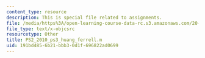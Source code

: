 ```yaml
---
content_type: resource
description: This is special file related to assignments.
file: /media/https%3A/open-learning-course-data-rc.s3.amazonaws.com/20-320-analysis-of-biomolecular-and-cellular-systems-fall-2012/191bd4856b21bbb30d1f696822ad0699_PS2_2010_ps3_huang_ferrell.m
file_type: text/x-objcsrc
resourcetype: Other
title: PS2_2010_ps3_huang_ferrell.m
uid: 191bd485-6b21-bbb3-0d1f-696822ad0699
---
```

